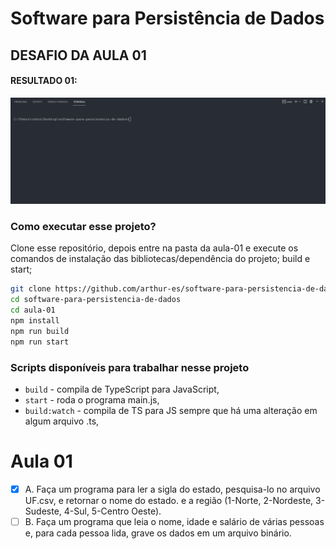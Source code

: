 # Software para Persistência de Dados

## DESAFIO DA AULA 01

#### RESULTADO 01:

![Demonstração 01](./gifs/demonstracao-aula-01.gif)

### Como executar esse projeto?

Clone esse repositório, depois entre na pasta da aula-01 e execute os comandos de instalação das bibliotecas/dependência do projeto; build e start;

```sh
git clone https://github.com/arthur-es/software-para-persistencia-de-dados
cd software-para-persistencia-de-dados
cd aula-01
npm install
npm run build
npm run start
```

### Scripts disponíveis para trabalhar nesse projeto

- `build` - compila de TypeScript para JavaScript,
- `start` - roda o programa main.js,
- `build:watch` - compila de TS para JS sempre que há uma alteração em algum arquivo .ts,

# Aula 01

- [x] A. Faça um programa para ler a sigla do estado, pesquisa-lo no arquivo UF.csv, e retornar o nome do estado. e a região (1-Norte, 2-Nordeste, 3-Sudeste, 4-Sul, 5-Centro Oeste).
- [ ] B. Faça um programa que leia o nome, idade e salário de várias pessoas e, para cada pessoa lida, grave os dados em um arquivo binário.
